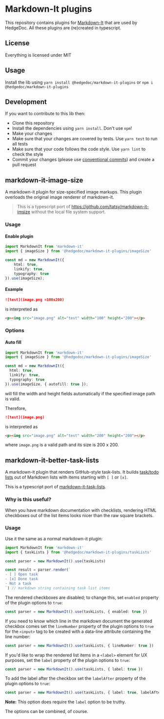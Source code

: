 <!--
SPDX-FileCopyrightText: 2020 The HedgeDoc developers (see AUTHORS file)

SPDX-License-Identifier: CC0-1.0
-->

# Markdown-It plugins

This repository contains plugins for [Markdown-It](https://github.com/markdown-it/markdown-it) that are used by HedgeDoc.
All these plugins are (re)created in typescript.

## License
Everything is licensed under MIT

## Usage
Install the lib using `yarn install @hedgedoc/markdown-it-plugins` or `npm i @hedgedoc/markdown-it-plugins`

## Development
If you want to contribute to this lib then:
- Clone this repository
- Install the dependencies using `yarn install`. Don't use `npm`!
- Make your changes
- Make sure that your changes are covered by tests. Use `yarn test` to run all tests
- Make sure that your code follows the code style. Use `yarn lint` to check the style
- Commit your changes (please use [conventional commits](https://www.conventionalcommits.org/en/v1.0.0/)) and create a pull request

## markdown-it-image-size
A markdown-it plugin for size-specified image markups. This plugin overloads the original image renderer of markdown-it.
> This is a typescript port of https://github.com/tatsy/markdown-it-imsize without the local file system support.

### Usage

#### Enable plugin

```ts
import MarkdownIt from 'markdown-it'
import { imageSize } from '@hedgedoc/markdown-it-plugins/imageSize'

const md = new MarkdownIt({
    html: true,
    linkify: true,
    typography: true
}).use(imageSize);
```

#### Example

```md
![test](image.png =100x200)
```

is interpreted as

```html
<p><img src="image.png" alt="test" width="100" height="200"></p>
```

### Options

#### Auto fill

```ts
import MarkdownIt from 'markdown-it'
import { imageSize } from '@hedgedoc/markdown-it-plugins/imageSize'

const md = new MarkdownIt({
  html: true,
  linkify: true,
  typography: true
}).use(imageSize, { autofill: true });
```

will fill the width and height fields automatically if the specified image path is valid.

Therefore,

```md
![test](image.png)
```

is interpreted as

```html
<p><img src="image.png" alt="test" width="200" height="200"></p>
```

where ```image.png``` is a valid path and its size is 200 x 200.

## markdown-it-better-task-lists

A markdown-it plugin that renders GitHub-style task-lists. It builds [task/todo lists](https://github.com/blog/1825-task-lists-in-all-markdown-documents) out of Markdown lists with items starting with `[ ]` or `[x]`.

This is a typescript port of [markdown-it-task-lists](https://github.com/revin/markdown-it-task-lists).

### Why is this useful?

When you have markdown documentation with checklists, rendering HTML checkboxes
out of the list items looks nicer than the raw square brackets.

### Usage

Use it the same as a normal markdown-it plugin:

```ts
import MarkdownIt from 'markdown-it'
import { taskLists } from '@hedgedoc/markdown-it-plugins/taskLists'

const parser = new MarkdownIt().use(taskLists)

const result = parser.render(`
- [ ] Open task
- [x] Done task
- Not a task
`) // markdown string containing task list items
```

The rendered checkboxes are disabled; to change this, set `enabled` property of the
plugin options to `true`:

```ts
const parser = new MarkdownIt().use(taskLists, { enabled: true })
```

If you need to know which line in the markdown document the generated checkbox comes
set the `lineNumber` property of the plugin options to `true` for the
`<input>` tag to be created with a data-line attribute containing the line number:

```ts
const parser = new MarkdownIt().use(taskLists, { lineNumber: true })
```

If you'd like to wrap the rendered list items in a `<label>` element for UX
purposes, set the `label` property of the plugin options to `true`:

```ts
const parser = new MarkdownIt().use(taskLists, { label: true })
```

To add the label after the checkbox set the `labelAfter` property of the plugin
options to `true`:

```ts
const parser = new MarkdownIt().use(taskLists, { label: true, labelAfter: true })
```

**Note:** This option does require the `label` option to be truthy.

The options can be combined, of course.
